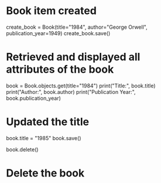 # Book item created
create_book = Book(title="1984", author="George Orwell", publication_year=1949)
create_book.save()

# Retrieved and displayed all attributes of the book
book = Book.objects.get(title="1984")
print("Title:", book.title)
print("Author:", book.author)
print("Publication Year:", book.publication_year)

# Updated the title
book.title = "1985"
book.save()

book.delete()
# Delete the book